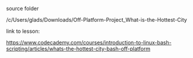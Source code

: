 
source folder

/c/Users/glads/Downloads/Off-Platform-Project_What-is-the-Hottest-City


link to lesson:


https://www.codecademy.com/courses/introduction-to-linux-bash-scripting/articles/whats-the-hottest-city-bash-off-platform
